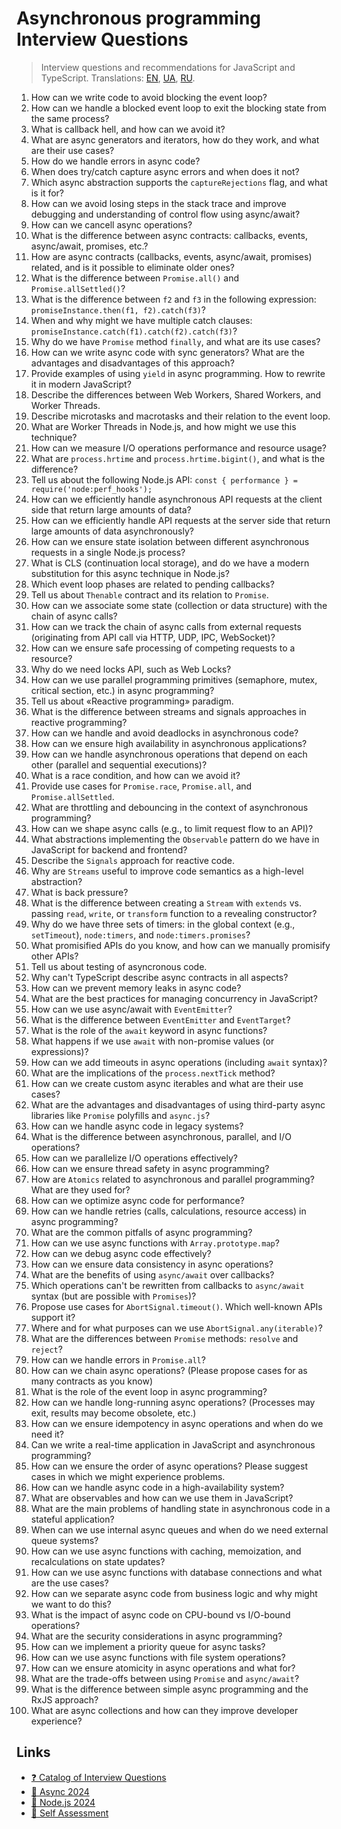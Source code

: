# Asynchronous programming Interview Questions

> Interview questions and recommendations for JavaScript and TypeScript.
> Translations:
> [EN](https://github.com/tshemsedinov/Async-Interview-Questions/tree/en),
> [UA](https://github.com/tshemsedinov/Async-Interview-Questions/tree/ua),
> [RU](https://github.com/tshemsedinov/Async-Interview-Questions/tree/ru).

1. How can we write code to avoid blocking the event loop?
2. How can we handle a blocked event loop to exit the blocking state from the same process?
3. What is callback hell, and how can we avoid it?
4. What are async generators and iterators, how do they work, and what are their use cases?
5. How do we handle errors in async code?
6. When does try/catch capture async errors and when does it not?
7. Which async abstraction supports the `captureRejections` flag, and what is it for?
8. How can we avoid losing steps in the stack trace and improve debugging and understanding of control flow using async/await?
9. How can we cancell async operations?
10. What is the difference between async contracts: callbacks, events, async/await, promises, etc.?
11. How are async contracts (callbacks, events, async/await, promises) related, and is it possible to eliminate older ones?
12. What is the difference between `Promise.all()` and `Promise.allSettled()`?
13. What is the difference between `f2` and `f3` in the following expression: `promiseInstance.then(f1, f2).catch(f3)`?
14. When and why might we have multiple catch clauses: `promiseInstance.catch(f1).catch(f2).catch(f3)`?
15. Why do we have `Promise` method `finally`, and what are its use cases?
16. How can we write async code with sync generators? What are the advantages and disadvantages of this approach?
17. Provide examples of using `yield` in async programming. How to rewrite it in modern JavaScript?
18. Describe the differences between Web Workers, Shared Workers, and Worker Threads.
19. Describe microtasks and macrotasks and their relation to the event loop.
20. What are Worker Threads in Node.js, and how might we use this technique?
21. How can we measure I/O operations performance and resource usage?
22. What are `process.hrtime` and `process.hrtime.bigint()`, and what is the difference?
23. Tell us about the following Node.js API: `const { performance } = require('node:perf_hooks');`
24. How can we efficiently handle asynchronous API requests at the client side that return large amounts of data?
25. How can we efficiently handle API requests at the server side that return large amounts of data asynchronously?
26. How can we ensure state isolation between different asynchronous requests in a single Node.js process?
27. What is CLS (continuation local storage), and do we have a modern substitution for this async technique in Node.js?
28. Which event loop phases are related to pending callbacks?
29. Tell us about `Thenable` contract and its relation to `Promise`.
30. How can we associate some state (collection or data structure) with the chain of async calls?
31. How can we track the chain of async calls from external requests (originating from API call via HTTP, UDP, IPC, WebSocket)?
32. How can we ensure safe processing of competing requests to a resource?
33. Why do we need locks API, such as Web Locks?
34. How can we use parallel programming primitives (semaphore, mutex, critical section, etc.) in async programming?
35. Tell us about «Reactive programming» paradigm.
36. What is the difference between streams and signals approaches in reactive programming?
37. How can we handle and avoid deadlocks in asynchronous code?
38. How can we ensure high availability in asynchronous applications?
39. How can we handle asynchronous operations that depend on each other (parallel and sequential executions)?
40. What is a race condition, and how can we avoid it?
41. Provide use cases for `Promise.race`, `Promise.all`, and `Promise.allSettled`.
42. What are throttling and debouncing in the context of asynchronous programming?
43. How can we shape async calls (e.g., to limit request flow to an API)?
44. What abstractions implementing the `Observable` pattern do we have in JavaScript for backend and frontend?
45. Describe the `Signals` approach for reactive code.
46. Why are `Streams` useful to improve code semantics as a high-level abstraction?
47. What is back pressure?
48. What is the difference between creating a `Stream` with `extends` vs. passing `read`, `write`, or `transform` function to a revealing constructor?
49. Why do we have three sets of timers: in the global context (e.g., `setTimeout`), `node:timers`, and `node:timers.promises`?
50. What promisified APIs do you know, and how can we manually promisify other APIs?
51. Tell us about testing of asyncronous code.
52. Why can't TypeScript describe async contracts in all aspects?
53. How can we prevent memory leaks in async code?
54. What are the best practices for managing concurrency in JavaScript?
55. How can we use async/await with `EventEmitter`?
56. What is the difference between `EventEmitter` and `EventTarget`?
57. What is the role of the `await` keyword in async functions?
58. What happens if we use `await` with non-promise values (or expressions)?
59. How can we add timeouts in async operations (including `await` syntax)?
60. What are the implications of the `process.nextTick` method?
61. How can we create custom async iterables and what are their use cases?
62. What are the advantages and disadvantages of using third-party async libraries like `Promise` polyfills and `async.js`?
63. How can we handle async code in legacy systems?
64. What is the difference between asynchronous, parallel, and I/O operations?
65. How can we parallelize I/O operations effectively?
66. How can we ensure thread safety in async programming?
67. How are `Atomics` related to asynchronous and parallel programming? What are they used for?
68. How can we optimize async code for performance?
69. How can we handle retries (calls, calculations, resource access) in async programming?
70. What are the common pitfalls of async programming?
71. How can we use async functions with `Array.prototype.map`?
72. How can we debug async code effectively?
73. How can we ensure data consistency in async operations?
74. What are the benefits of using `async/await` over callbacks?
75. Which operations can't be rewritten from callbacks to `async/await` syntax (but are possible with `Promises`)?
76. Propose use cases for `AbortSignal.timeout()`. Which well-known APIs support it?
77. Where and for what purposes can we use `AbortSignal.any(iterable)`?
78. What are the differences between `Promise` methods: `resolve` and `reject`?
79. How can we handle errors in `Promise.all`?
80. How can we chain async operations? (Please propose cases for as many contracts as you know)
81. What is the role of the event loop in async programming?
82. How can we handle long-running async operations? (Processes may exit, results may become obsolete, etc.)
83. How can we ensure idempotency in async operations and when do we need it?
84. Can we write a real-time application in JavaScript and asynchronous programming?
85. How can we ensure the order of async operations? Please suggest cases in which we might experience problems.
86. How can we handle async code in a high-availability system?
87. What are observables and how can we use them in JavaScript?
88. What are the main problems of handling state in asynchronous code in a stateful application?
89. When can we use internal async queues and when do we need external queue systems?
90. How can we use async functions with caching, memoization, and recalculations on state updates?
91. How can we use async functions with database connections and what are the use cases?
92. How can we separate async code from business logic and why might we want to do this?
93. What is the impact of async code on CPU-bound vs I/O-bound operations?
94. What are the security considerations in async programming?
95. How can we implement a priority queue for async tasks?
96. How can we use async functions with file system operations?
97. How can we ensure atomicity in async operations and what for?
98. What are the trade-offs between using `Promise` and `async/await`?
99. What is the difference between simple async programming and the RxJS approach?
100. What are async collections and how can they improve developer experience?

## Links

- [❓ Сatalog of Interview Questions](https://github.com/tshemsedinov/Interview-Questions)
- [🔁 Async 2024](https://github.com/HowProgrammingWorks/Index/blob/master/Courses/Async-2024.md)
- [🚀 Node.js 2024](https://github.com/HowProgrammingWorks/Index/blob/master/Courses/NodeJS-2024.md)
- [🤖 Self Assessment](https://github.com/HowProgrammingWorks/SelfAssessment)
